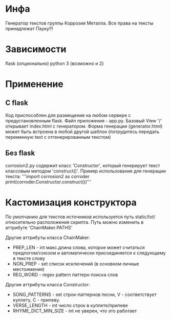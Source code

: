 # Инфа
Генератор текстов группы Коррозия Металла. Все права на тексты принадлежат Пауку!!!

# Зависимости
flask (опционально)
python 3 (возможно и 2)

# Применение

## С flask

Код приспособлен для размещения на любом сервере с предустановленным flask. Файл приложения - app.py.
Базовый View '/' открывает index.html с генератором.
Форма генерации (generator.html) может быть встроена в любой другой шаблон (потрудитесь передать переменную text с отгенерированным текстом)

## Без flask

corrosion2.py содержит класс 'Constructor', который генерирует текст классовым методом 'construct()'. Пример использования для генерации текста:
'''import corrosion2 as corroder
print(corroder.Constructor.construct())'''
  
# Кастомизация конструктора

По умолчанию для текстов источников используется путь static/txt/ относительно расположения скрипта. Путь можно изменить в аттрибуте 'ChainMaker.PATHS'

Другие аттрибуты класса ChainMaker:
- PREP_LEN - int макс.длина слова, которое может считаться предлогом/союзом и автоматически присоединяется к следующему в тексте слову
- NON_PREP - set список исключений (в основном личные местоимения)
- REG_WORD - regex pattern паттерн поиска слов

Другие аттрибуты класса Constructor:
- SONG_PATTERNS - set строк-паттернов песни, V - соответствует куплету, C - припеву.
- VERSE_LENGTH - int число строк в куплете/припеве
- RHYME_DICT_MIN_SIZE - int не уверен, что это работает
